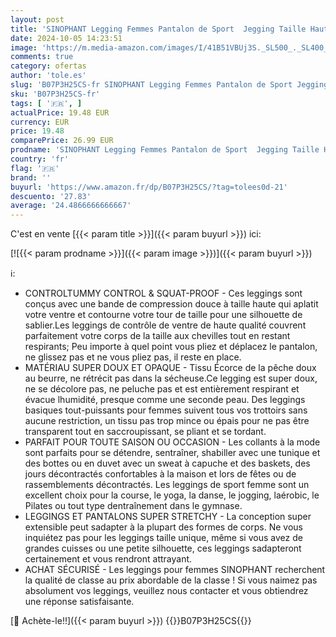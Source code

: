 ```yaml
---
layout: post
title: 'SINOPHANT Legging Femmes Pantalon de Sport  Jegging Taille Haute Femme Yoga Opaque Doux Grande Taille #3 pièces Noir/Noir/Noir L-XL '
date: 2024-10-05 14:23:51
image: 'https://m.media-amazon.com/images/I/41B51VBUj3S._SL500_._SL400_.jpg'
comments: true
category: ofertas
author: 'tole.es'
slug: 'B07P3H25CS-fr SINOPHANT Legging Femmes Pantalon de Sport Jegging Taille...'
sku: 'B07P3H25CS-fr'
tags: [ '🇫🇷', ]
actualPrice: 19.48 EUR
currency: EUR
price: 19.48
comparePrice: 26.99 EUR
prodname: 'SINOPHANT Legging Femmes Pantalon de Sport  Jegging Taille Haute Femme Yoga Opaque Doux Grande Taille #3 pièces Noir/Noir/Noir L-XL '
country: 'fr'
flag: '🇫🇷'
brand: ''
buyurl: 'https://www.amazon.fr/dp/B07P3H25CS/?tag=tolees0d-21'
descuento: '27.83'
average: '24.4866666666667'
---
```


C'est en vente [{{< param title >}}]({{< param buyurl >}}) ici:

[![{{< param prodname >}}]({{< param image >}})]({{< param buyurl >}})

ℹ️:

- CONTROLTUMMY CONTROL & SQUAT-PROOF - Ces leggings sont conçus avec une bande de compression douce à taille haute qui aplatit votre ventre et contourne votre tour de taille pour une silhouette de sablier.Les leggings de contrôle de ventre de haute qualité couvrent parfaitement votre corps de la taille aux chevilles tout en restant respirants; Peu importe à quel point vous pliez et déplacez le pantalon, ne glissez pas et ne vous pliez pas, il reste en place.
- MATÉRIAU SUPER DOUX ET OPAQUE - Tissu Écorce de la pêche doux au beurre, ne rétrécit pas dans la sécheuse.Ce legging est super doux, ne se décolore pas, ne peluche pas et est entièrement respirant et évacue lhumidité, presque comme une seconde peau. Des leggings basiques tout-puissants pour femmes suivent tous vos trottoirs sans aucune restriction, un tissu pas trop mince ou épais pour ne pas être transparent tout en saccroupissant, se pliant et se tordant.
- PARFAIT POUR TOUTE SAISON OU OCCASION - Les collants à la mode sont parfaits pour se détendre, sentraîner, shabiller avec une tunique et des bottes ou en duvet avec un sweat à capuche et des baskets, des jours décontractés confortables à la maison et lors de fêtes ou de rassemblements décontractés. Les leggings de sport femme sont un excellent choix pour la course, le yoga, la danse, le jogging, laérobic, le Pilates ou tout type dentraînement dans le gymnase.
- LEGGINGS ET PANTALONS SUPER STRETCHY - La conception super extensible peut sadapter à la plupart des formes de corps. Ne vous inquiétez pas pour les leggings taille unique, même si vous avez de grandes cuisses ou une petite silhouette, ces leggings sadapteront certainement et vous rendront attrayant.
- ACHAT SÉCURISÉ - Les leggings pour femmes SINOPHANT recherchent la qualité de classe au prix abordable de la classe ! Si vous naimez pas absolument vos leggings, veuillez nous contacter et vous obtiendrez une réponse satisfaisante.

[🛒 Achète-le!!]({{< param buyurl >}})
{{<world>}}B07P3H25CS{{</world>}}
